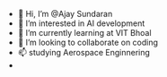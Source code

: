 - 👋 Hi, I’m @Ajay Sundaran
- 👀 I’m interested in AI development
- 🌱 I’m currently learning at VIT Bhoal
- 💞️ I’m looking to collaborate on coding
- 📫 studying Aerospace Enginnering
- 

<!---
AjaySundaran/AjaySundaran is a ✨ special ✨ repository because its `README.md` (this file) appears on your GitHub profile.
You can click the Preview link to take a look at your changes.
--->
